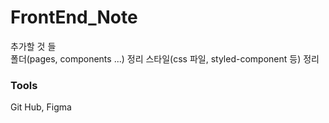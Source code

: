 # FrontEnd_Note
추가할 것 들<br>
폴더(pages, components ...) 정리
스타일(css 파일, styled-component 등) 정리
<br>
<h3>Tools</h3>
Git Hub, Figma
